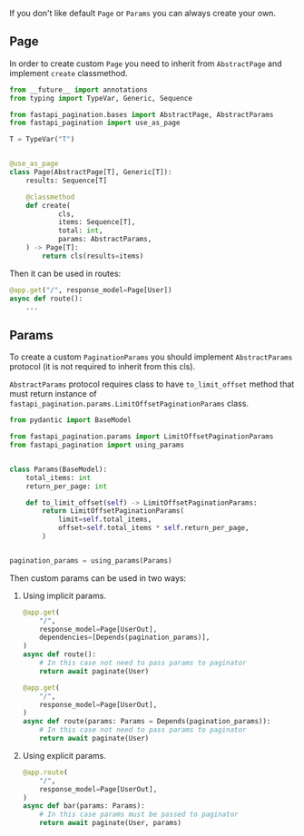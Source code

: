 If you don't like default `Page` or `Params` you can always create your own.

## Page

In order to create custom `Page` you need to inherit from
`AbstractPage` and implement `create` classmethod.

```python
from __future__ import annotations
from typing import TypeVar, Generic, Sequence

from fastapi_pagination.bases import AbstractPage, AbstractParams
from fastapi_pagination import use_as_page

T = TypeVar("T")


@use_as_page
class Page(AbstractPage[T], Generic[T]):
    results: Sequence[T]

    @classmethod
    def create(
            cls,
            items: Sequence[T],
            total: int,
            params: AbstractParams,
    ) -> Page[T]:
        return cls(results=items)
```

Then it can be used in routes:

```python
@app.get("/", response_model=Page[User])
async def route():
    ...
```

## Params

To create a custom `PaginationParams` you should implement `AbstractParams`
protocol (it is not required to inherit from this cls).

`AbstractParams` protocol requires class to have `to_limit_offset` method that must return instance
of `fastapi_pagination.params.LimitOffsetPaginationParams` class.

```python
from pydantic import BaseModel

from fastapi_pagination.params import LimitOffsetPaginationParams
from fastapi_pagination import using_params


class Params(BaseModel):
    total_items: int
    return_per_page: int

    def to_limit_offset(self) -> LimitOffsetPaginationParams:
        return LimitOffsetPaginationParams(
            limit=self.total_items,
            offset=self.total_items * self.return_per_page,
        )


pagination_params = using_params(Params)
```

Then custom params can be used in two ways:

1. Using implicit params.

    ```python
    @app.get(
        "/",
        response_model=Page[UserOut],
        dependencies=[Depends(pagination_params)],
    )
    async def route():
        # In this case not need to pass params to paginator
        return await paginate(User)
    ```

    ```python
    @app.get(
        "/",
        response_model=Page[UserOut],
    )
    async def route(params: Params = Depends(pagination_params)):
        # In this case not need to pass params to paginator
        return await paginate(User)
    ```

2. Using explicit params.

    ```python
    @app.route(
        "/",
        response_model=Page[UserOut],
    )
    async def bar(params: Params):
        # In this case params must be passed to paginator
        return await paginate(User, params)
    ```
